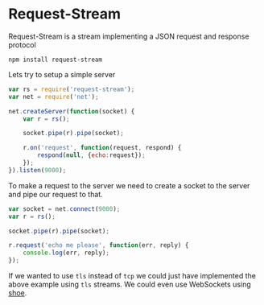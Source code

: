 # Request-Stream

Request-Stream is a stream implementing a JSON request and response protocol

	npm install request-stream

Lets try to setup a simple server

``` js
var rs = require('request-stream');
var net = require('net');

net.createServer(function(socket) {
	var r = rs();

	socket.pipe(r).pipe(socket);

	r.on('request', function(request, respond) {
		respond(null, {echo:request});
	});
}).listen(9000);
```

To make a request to the server we need to create a socket to the server and pipe our request to that.

``` js
var socket = net.connect(9000);
var r = rs();

socket.pipe(r).pipe(socket);

r.request('echo me please', function(err, reply) {
	console.log(err, reply);
});
```

If we wanted to use `tls` instead of `tcp` we could just have implemented the above example using `tls` streams.
We could even use WebSockets using [shoe](https://github.com/substack/shoe).
